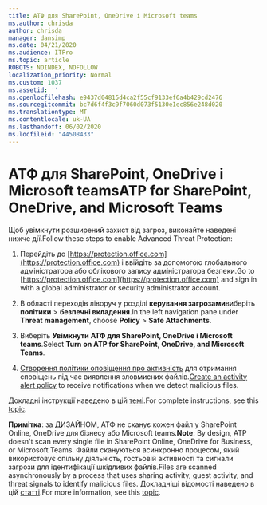 ```yaml
---
title: АТФ для SharePoint, OneDrive і Microsoft teams
ms.author: chrisda
author: chrisda
manager: dansimp
ms.date: 04/21/2020
ms.audience: ITPro
ms.topic: article
ROBOTS: NOINDEX, NOFOLLOW
localization_priority: Normal
ms.custom: 1037
ms.assetid: ''
ms.openlocfilehash: e9437d04815d4ca2f55cf9133ef6a4b429cd2476
ms.sourcegitcommit: bc7d6f4f3c9f7060d073f5130e1ec856e248d020
ms.translationtype: MT
ms.contentlocale: uk-UA
ms.lasthandoff: 06/02/2020
ms.locfileid: "44508433"
---
```

# <a name="atp-for-sharepoint-onedrive-and-microsoft-teams"></a><span data-ttu-id="7a36b-102">АТФ для SharePoint, OneDrive і Microsoft teams</span><span class="sxs-lookup"><span data-stu-id="7a36b-102">ATP for SharePoint, OneDrive, and Microsoft Teams</span></span>

<span data-ttu-id="7a36b-103">Щоб увімкнути розширений захист від загроз, виконайте наведені нижче дії.</span><span class="sxs-lookup"><span data-stu-id="7a36b-103">Follow these steps to enable Advanced Threat Protection:</span></span>

1. <span data-ttu-id="7a36b-104">Перейдіть до [https://protection.office.com](https://protection.office.com) і ввійдіть за допомогою глобального адміністратора або облікового запису адміністратора безпеки.</span><span class="sxs-lookup"><span data-stu-id="7a36b-104">Go to [https://protection.office.com](https://protection.office.com) and sign in with a global administrator or security administrator account.</span></span>

2. <span data-ttu-id="7a36b-105">В області переходів ліворуч у розділі **керування загрозами**виберіть **політики** \> **безпечні вкладення**.</span><span class="sxs-lookup"><span data-stu-id="7a36b-105">In the left navigation pane under **Threat management**, choose **Policy** \> **Safe Attachments**.</span></span>

3. <span data-ttu-id="7a36b-106">Виберіть **Увімкнути АТФ для SharePoint, OneDrive і Microsoft teams**.</span><span class="sxs-lookup"><span data-stu-id="7a36b-106">Select **Turn on ATP for SharePoint, OneDrive, and Microsoft Teams**.</span></span>

4. <span data-ttu-id="7a36b-107">[Створення політики оповіщення про активність](https://docs.microsoft.com/microsoft-365/compliance/create-activity-alerts) для отримання сповіщень під час виявлення зловмисних файлів.</span><span class="sxs-lookup"><span data-stu-id="7a36b-107">[Create an activity alert policy](https://docs.microsoft.com/microsoft-365/compliance/create-activity-alerts) to receive notifications when we detect malicious files.</span></span>

<span data-ttu-id="7a36b-108">Докладні інструкції наведено в цій [темі](https://docs.microsoft.com/microsoft-365/security/office-365-security/turn-on-atp-for-spo-odb-and-teams).</span><span class="sxs-lookup"><span data-stu-id="7a36b-108">For complete instructions, see this [topic](https://docs.microsoft.com/microsoft-365/security/office-365-security/turn-on-atp-for-spo-odb-and-teams).</span></span>

<span data-ttu-id="7a36b-109">**Примітка**: за ДИЗАЙНОМ, АТФ не сканує кожен файл у SharePoint Online, OneDrive для бізнесу або Microsoft teams.</span><span class="sxs-lookup"><span data-stu-id="7a36b-109">**Note**: By design, ATP doesn't scan every single file in SharePoint Online, OneDrive for Business, or Microsoft Teams.</span></span> <span data-ttu-id="7a36b-110">Файли скануються асинхронно процесом, який використовує спільну діяльність, гостьовій активності та сигнали загрози для ідентифікації шкідливих файлів.</span><span class="sxs-lookup"><span data-stu-id="7a36b-110">Files are scanned asynchronously by a process that uses sharing activity, guest activity, and threat signals to identify malicious files.</span></span> <span data-ttu-id="7a36b-111">Докладніші відомості наведено в цій [статті](https://docs.microsoft.com/microsoft-365/security/office-365-security/atp-for-spo-odb-and-teams).</span><span class="sxs-lookup"><span data-stu-id="7a36b-111">For more information, see this [topic](https://docs.microsoft.com/microsoft-365/security/office-365-security/atp-for-spo-odb-and-teams).</span></span>
